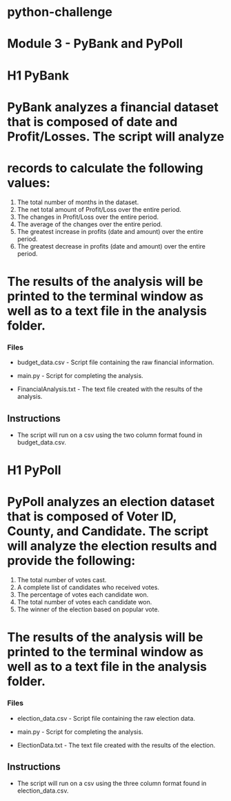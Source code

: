 # python-challenge
# Module 3 - PyBank and PyPoll

# H1 PyBank

# PyBank analyzes a financial dataset that is composed of date and Profit/Losses. The script will analyze
# records to calculate the following values:

1. The total number of months in the dataset.
2. The net total amount of Profit/Loss over the entire period.
3. The changes in Profit/Loss over the entire period.
4. The average of the changes over the entire period.
5. The greatest increase in profits (date and amount) over the entire period.
6. The greatest decrease in profits (date and amount) over the entire period.

# The results of the analysis will be printed to the terminal window as well as to a text file in the analysis folder.

### Files

* budget_data.csv - Script file containing the raw financial information.

* main.py - Script for completing the analysis.

* FinancialAnalysis.txt - The text file created with the results of the analysis.


## Instructions

* The script will run on a csv using the two column format found in budget_data.csv.
 

# H1 PyPoll

# PyPoll analyzes an election dataset that is composed of Voter ID, County, and Candidate. The script will analyze the election results and provide the following:

1. The total number of votes cast.
2. A complete list of candidates who received votes.
3. The percentage of votes each candidate won.
4. The total number of votes each candidate won.
5. The winner of the election based on popular vote.


# The results of the analysis will be printed to the terminal window as well as to a text file in the analysis folder.

### Files

* election_data.csv - Script file containing the raw election data.

* main.py - Script for completing the analysis.

* ElectionData.txt - The text file created with the results of the election.


## Instructions

* The script will run on a csv using the three column format found in election_data.csv.
 








